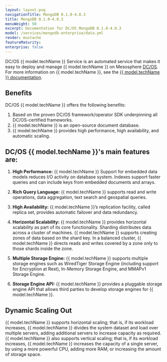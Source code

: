 ```yaml
---
layout: layout.pug
navigationTitle: MongoDB 0.1.0-4.0.3
title: MongoDB 0.1.0-4.0.3
menuWeight: 50
excerpt: Documentation for DC/OS MongoDB 0.1.0-4.0.3
model: /services/mongodb-enterprise/data.yml
render: mustache
featureMaturity:
enterprise: false
---
```


DC/OS {{ model.techName }} Service is an automated service that makes it easy to deploy and manage {{ model.techName }} on Mesosphere [DC/OS](https://mesosphere.com/product/). For more information on {{ model.techName }}, see the [{{ model.techName }} documentation](https://docs.mongodb.com/).

## Benefits
DC/OS {{ model.techName }} offers the following benefits:
1. Based on the proven DC/OS framework/operator SDK underpinning all DC/OS-certified frameworks.
2. {{ model.techName }} is an open-source document database.
3. {{ model.techName }} provides high performance, high availability, and automatic scaling.

## DC/OS {{ model.techName }}'s main features are:
1. **High Performance:** {{ model.techName }} Support for embedded data models reduces I/O activity on database system. Indexes support faster queries and can include keys from embedded documents and arrays.

1. **Rich Query Language:** {{ model.techName }} supports read and write operations, data aggregation, text search and geospatial queries.

1. **High Availability:** {{ model.techName }}’s replication facility, called replica set, provides automatic failover and data redundancy.

1. **Horizontal Scalability:** {{ model.techName }} provides horizontal scalability as part of its core functionality. Sharding distributes data across a cluster of machines. {{ model.techName }} supports creating zones of data based on the shard key. In a balanced cluster, {{ model.techName }} directs reads and writes covered by a zone only to those shards inside the zone.

1. **Multiple Storage Engine:** {{ model.techName }} supports multiple storage engines such as WiredTiger Storage Engine (including support for Encryption at Rest), In-Memory Storage Engine, and MMAPv1 Storage Engine.

1. **Storage Engine API:** {{ model.techName }} provides a pluggable storage engine API that allows third parties to develop storage engines for {{ model.techName }}.

## Dynamic Scaling Out

{{ model.techName }} supports horizontal scaling; that is, if its workload increases, {{ model.techName }} divides the system dataset and load over multiple servers, adding additional servers to increase capacity as required.
{{ model.techName }} also supports vertical scaling; that is, if its workload increases, {{ model.techName }} increases the capacity of a single server, by using a more powerful CPU, adding more RAM, or increasing the amount of storage space.


